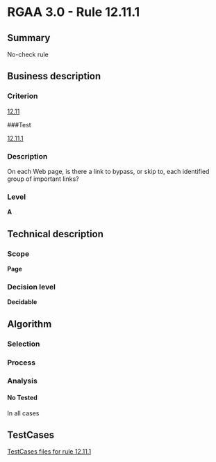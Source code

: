 # RGAA 3.0 -  Rule 12.11.1

## Summary

No-check rule

## Business description

### Criterion

[12.11](http://asqatasun.github.io/RGAA--3.0--EN/RGAA3.0_Criteria_English_version_v1.html#crit-12-11)

###Test

[12.11.1](http://asqatasun.github.io/RGAA--3.0--EN/RGAA3.0_Criteria_English_version_v1.html#test-12-11-1)

### Description
On each Web page,
    is there a link to bypass, or skip to, each identified group of
    important links? 


### Level

**A**

## Technical description

### Scope

**Page**

### Decision level

**Decidable**

## Algorithm

### Selection

### Process

### Analysis

#### No Tested 

In all cases



##  TestCases 

[TestCases files for rule 12.11.1](https://gitlab.com/asqatasun/Asqatasun/-/tree/master/rules/rules-rgaa3.0/src/test/resources/testcases/rgaa30/Rgaa30Rule121101/) 


